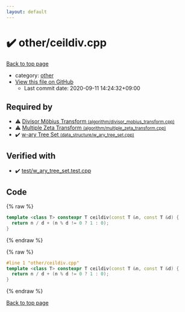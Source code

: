 ```yaml
---
layout: default
---
```


<!-- mathjax config similar to math.stackexchange -->
<script type="text/javascript" async
  src="https://cdnjs.cloudflare.com/ajax/libs/mathjax/2.7.5/MathJax.js?config=TeX-MML-AM_CHTML">
</script>
<script type="text/x-mathjax-config">
  MathJax.Hub.Config({
    TeX: { equationNumbers: { autoNumber: "AMS" }},
    tex2jax: {
      inlineMath: [ ['$','$'] ],
      processEscapes: true
    },
    "HTML-CSS": { matchFontHeight: false },
    displayAlign: "left",
    displayIndent: "2em"
  });
</script>

<script type="text/javascript" src="https://cdnjs.cloudflare.com/ajax/libs/jquery/3.4.1/jquery.min.js"></script>
<script src="https://cdn.jsdelivr.net/npm/jquery-balloon-js@1.1.2/jquery.balloon.min.js" integrity="sha256-ZEYs9VrgAeNuPvs15E39OsyOJaIkXEEt10fzxJ20+2I=" crossorigin="anonymous"></script>
<script type="text/javascript" src="../../assets/js/copy-button.js"></script>
<link rel="stylesheet" href="../../assets/css/copy-button.css" />


# :heavy_check_mark: other/ceildiv.cpp

<a href="../../index.html">Back to top page</a>

* category: <a href="../../index.html#795f3202b17cb6bc3d4b771d8c6c9eaf">other</a>
* <a href="{{ site.github.repository_url }}/blob/master/other/ceildiv.cpp">View this file on GitHub</a>
    - Last commit date: 2020-09-11 14:24:32+09:00




## Required by

* :warning: <a href="../algorithm/divisor_mobius_transform.cpp.html">Divisor Möbius Transform <small>(algorithm/divisor_mobius_transform.cpp)</small></a>
* :warning: <a href="../algorithm/multiple_zeta_transform.cpp.html">Multiple Zeta Transform <small>(algorithm/multiple_zeta_transform.cpp)</small></a>
* :heavy_check_mark: <a href="../data_structure/w_ary_tree_set.cpp.html">w-ary Tree Set <small>(data_structure/w_ary_tree_set.cpp)</small></a>


## Verified with

* :heavy_check_mark: <a href="../../verify/test/w_ary_tree_set.test.cpp.html">test/w_ary_tree_set.test.cpp</a>


## Code

<a id="unbundled"></a>
{% raw %}
```cpp
template <class T> constexpr T ceildiv(const T &n, const T &d) {
  return n / d + (n % d != 0 ? 1 : 0);
}

```
{% endraw %}

<a id="bundled"></a>
{% raw %}
```cpp
#line 1 "other/ceildiv.cpp"
template <class T> constexpr T ceildiv(const T &n, const T &d) {
  return n / d + (n % d != 0 ? 1 : 0);
}

```
{% endraw %}

<a href="../../index.html">Back to top page</a>

